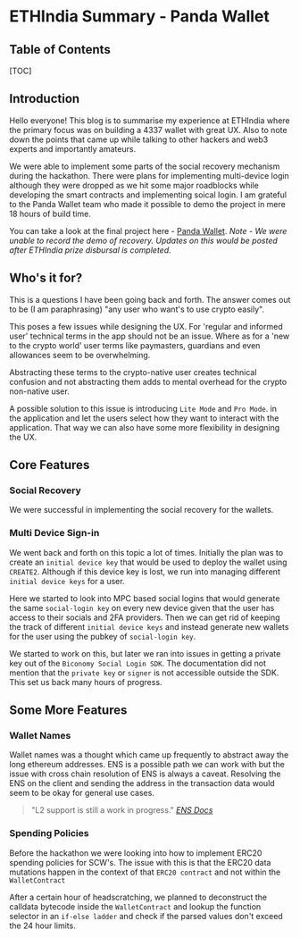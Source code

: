ETHIndia Summary - Panda Wallet
===

## Table of Contents

[TOC]

## Introduction

Hello everyone! This blog is to summarise my experience at ETHIndia where the primary focus was on building a 4337 wallet with great UX. Also to note down the points that came up while talking to other hackers and web3 experts and importantly amateurs. 

We were able to implement some parts of the social recovery mechanism during the hackathon. There were plans for implementing multi-device login although they were dropped as we hit some major roadblocks while developing the smart contracts and implementing soical login. I am grateful to the Panda Wallet team who made it possible to demo the project in mere 18 hours of build time.

You can take a look at the final project here - [Panda Wallet](https://devfolio.co/projects/panda-wallet-698f).
*Note - We were unable to record the demo of recovery. Updates on this would be posted after ETHIndia prize disbursal is completed.*

## Who's it for?

This is a questions I have been going back and forth. The answer comes out to be (I am paraphrasing) "any user who want's to use crypto easily". 

This poses a few issues while designing the UX. For 'regular and informed user' technical terms in the app should not be an issue. Where as for a 'new to the crypto world' user terms like paymasters, guardians and even allowances seem to be overwhelming.

Abstracting these terms to the crypto-native user creates technical confusion and not abstracting them adds to mental overhead for the crypto non-native user.

A possible solution to this issue is introducing `Lite Mode` and `Pro Mode`. in the application and let the users select how they want to interact with the application. That way we can also have some more flexibility in designing the UX.


## Core Features

### Social Recovery

We were successful in implementing the social recovery for the wallets. 


### Multi Device Sign-in

We went back and forth on this topic a lot of times. Initially the plan was to create an `initial device key` that would be used to deploy the wallet using `CREATE2`. Although if this device key is lost, we run into managing different `initial device keys` for a user. 

Here we started to look into MPC based social logins that would generate the same `social-login key` on every new device given that the user has access to their socials and 2FA providers. Then we can get rid of keeping the track of different `initial device keys` and instead generate new wallets for the user using the pubkey of `social-login key`. 

We started to work on this, but later we ran into issues in getting a private key out of the `Biconomy Social Login SDK`. The documentation did not mention that the `private key` or `signer` is not accessible outside the SDK. This set us back many hours of progress.


## Some More Features

### Wallet Names
Wallet names was a thought which came up frequently to abstract away the long ethereum addresses. ENS is a possible path we can work with but the issue with cross chain resolution of ENS is always a caveat. Resolving the ENS on the client and sending the address in the transaction data would seem to be okay for general use cases. 

> "L2 support is still a work in progress." 
> *[ENS Docs](https://docs.ens.domains/dapp-developer-guide/ens-l2-offchain)*

### Spending Policies

Before the hackathon we were looking into how to implement ERC20 spending policies for SCW's. The issue with this is that the ERC20 data mutations happen in the context of that `ERC20 contract` and not within the `WalletContract`

After a certain hour of headscratching, we planned to deconstruct the calldata bytecode inside the `WalletContract` and lookup the function selector in an `if-else ladder` and check if the parsed values don't exceed the 24 hour limits.
